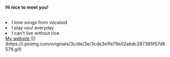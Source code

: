<b> Hi nice to meet you! </b>
<br></br>
<li> I love songs from vocaloid </li>
<li> I play osu! everyday</li>
<li> I can't live without rice </li>
<a href = "https://ricecake123.github.io"> My website </a>
![](https://i.pinimg.com/originals/3c/de/3e/3cde3e1fe79e02abdc287395f57d8578.gif)
<!--
**ricecake123/ricecake123** is a ✨ _special_ ✨ repository because its `README.md` (this file) appears on your GitHub profile.

Here are some ideas to get you started:

- 🔭 I’m currently working on ...
- 🌱 I’m currently learning ...
- 👯 I’m looking to collaborate on ...
- 🤔 I’m looking for help with ...
- 💬 Ask me about ...
- 📫 How to reach me: ...
- 😄 Pronouns: ...
- ⚡ Fun fact: ...
-->
